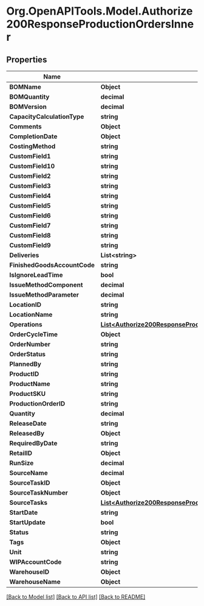 # Org.OpenAPITools.Model.Authorize200ResponseProductionOrdersInner

## Properties

Name | Type | Description | Notes
------------ | ------------- | ------------- | -------------
**BOMName** | **Object** |  | [optional] 
**BOMQuantity** | **decimal** |  | [optional] 
**BOMVersion** | **decimal** |  | [optional] 
**CapacityCalculationType** | **string** |  | [optional] 
**Comments** | **Object** |  | [optional] 
**CompletionDate** | **Object** |  | [optional] 
**CostingMethod** | **string** |  | [optional] 
**CustomField1** | **string** |  | [optional] 
**CustomField10** | **string** |  | [optional] 
**CustomField2** | **string** |  | [optional] 
**CustomField3** | **string** |  | [optional] 
**CustomField4** | **string** |  | [optional] 
**CustomField5** | **string** |  | [optional] 
**CustomField6** | **string** |  | [optional] 
**CustomField7** | **string** |  | [optional] 
**CustomField8** | **string** |  | [optional] 
**CustomField9** | **string** |  | [optional] 
**Deliveries** | **List&lt;string&gt;** |  | [optional] 
**FinishedGoodsAccountCode** | **string** |  | [optional] 
**IsIgnoreLeadTime** | **bool** |  | [optional] 
**IssueMethodComponent** | **decimal** |  | [optional] 
**IssueMethodParameter** | **decimal** |  | [optional] 
**LocationID** | **string** |  | [optional] 
**LocationName** | **string** |  | [optional] 
**Operations** | [**List&lt;Authorize200ResponseProductionOrdersInnerOperationsInner&gt;**](Authorize200ResponseProductionOrdersInnerOperationsInner.md) |  | [optional] 
**OrderCycleTime** | **Object** |  | [optional] 
**OrderNumber** | **string** |  | [optional] 
**OrderStatus** | **string** |  | [optional] 
**PlannedBy** | **string** |  | [optional] 
**ProductID** | **string** |  | [optional] 
**ProductName** | **string** |  | [optional] 
**ProductSKU** | **string** |  | [optional] 
**ProductionOrderID** | **string** |  | [optional] 
**Quantity** | **decimal** |  | [optional] 
**ReleaseDate** | **string** |  | [optional] 
**ReleasedBy** | **Object** |  | [optional] 
**RequiredByDate** | **string** |  | [optional] 
**RetailID** | **Object** |  | [optional] 
**RunSize** | **decimal** |  | [optional] 
**SourceName** | **decimal** |  | [optional] 
**SourceTaskID** | **Object** |  | [optional] 
**SourceTaskNumber** | **Object** |  | [optional] 
**SourceTasks** | [**List&lt;Authorize200ResponseProductionOrdersInnerSourceTasksInner&gt;**](Authorize200ResponseProductionOrdersInnerSourceTasksInner.md) |  | [optional] 
**StartDate** | **string** |  | [optional] 
**StartUpdate** | **bool** |  | [optional] 
**Status** | **string** |  | [optional] 
**Tags** | **Object** |  | [optional] 
**Unit** | **string** |  | [optional] 
**WIPAccountCode** | **string** |  | [optional] 
**WarehouseID** | **Object** |  | [optional] 
**WarehouseName** | **Object** |  | [optional] 

[[Back to Model list]](../README.md#documentation-for-models) [[Back to API list]](../README.md#documentation-for-api-endpoints) [[Back to README]](../README.md)

